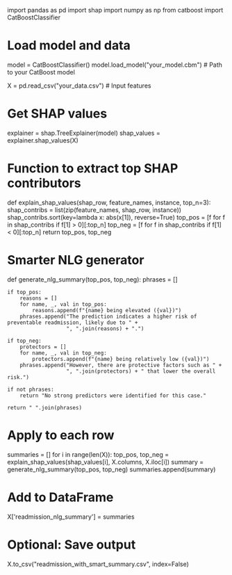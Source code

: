import pandas as pd
import shap
import numpy as np
from catboost import CatBoostClassifier

# Load model and data
model = CatBoostClassifier()
model.load_model("your_model.cbm")  # Path to your CatBoost model

X = pd.read_csv("your_data.csv")  # Input features

# Get SHAP values
explainer = shap.TreeExplainer(model)
shap_values = explainer.shap_values(X)

# Function to extract top SHAP contributors
def explain_shap_values(shap_row, feature_names, instance, top_n=3):
    shap_contribs = list(zip(feature_names, shap_row, instance))
    shap_contribs.sort(key=lambda x: abs(x[1]), reverse=True)
    top_pos = [f for f in shap_contribs if f[1] > 0][:top_n]
    top_neg = [f for f in shap_contribs if f[1] < 0][:top_n]
    return top_pos, top_neg

# Smarter NLG generator
def generate_nlg_summary(top_pos, top_neg):
    phrases = []

    if top_pos:
        reasons = []
        for name, _, val in top_pos:
            reasons.append(f"{name} being elevated ({val})")
        phrases.append("The prediction indicates a higher risk of preventable readmission, likely due to " +
                       ", ".join(reasons) + ".")

    if top_neg:
        protectors = []
        for name, _, val in top_neg:
            protectors.append(f"{name} being relatively low ({val})")
        phrases.append("However, there are protective factors such as " +
                       ", ".join(protectors) + " that lower the overall risk.")

    if not phrases:
        return "No strong predictors were identified for this case."

    return " ".join(phrases)

# Apply to each row
summaries = []
for i in range(len(X)):
    top_pos, top_neg = explain_shap_values(shap_values[i], X.columns, X.iloc[i])
    summary = generate_nlg_summary(top_pos, top_neg)
    summaries.append(summary)

# Add to DataFrame
X['readmission_nlg_summary'] = summaries

# Optional: Save output
X.to_csv("readmission_with_smart_summary.csv", index=False)

